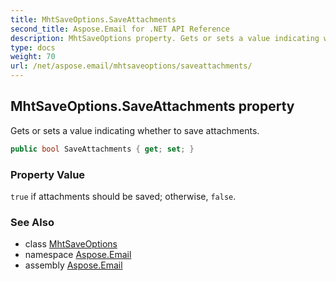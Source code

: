 ```yaml
---
title: MhtSaveOptions.SaveAttachments
second_title: Aspose.Email for .NET API Reference
description: MhtSaveOptions property. Gets or sets a value indicating whether to save attachments
type: docs
weight: 70
url: /net/aspose.email/mhtsaveoptions/saveattachments/
---
```

## MhtSaveOptions.SaveAttachments property

Gets or sets a value indicating whether to save attachments.

```csharp
public bool SaveAttachments { get; set; }
```

### Property Value

`true` if attachments should be saved; otherwise, `false`.

### See Also

* class [MhtSaveOptions](../)
* namespace [Aspose.Email](../../mhtsaveoptions/)
* assembly [Aspose.Email](../../../)


